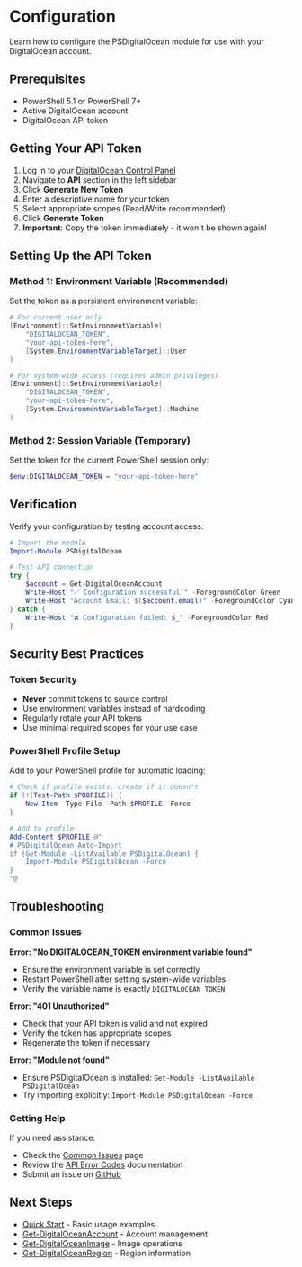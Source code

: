 # Configuration

Learn how to configure the PSDigitalOcean module for use with your DigitalOcean account.

## Prerequisites

- PowerShell 5.1 or PowerShell 7+
- Active DigitalOcean account
- DigitalOcean API token

## Getting Your API Token

1. Log in to your [DigitalOcean Control Panel](https://cloud.digitalocean.com/)
2. Navigate to **API** section in the left sidebar
3. Click **Generate New Token**
4. Enter a descriptive name for your token
5. Select appropriate scopes (Read/Write recommended)
6. Click **Generate Token**
7. **Important**: Copy the token immediately - it won't be shown again!

## Setting Up the API Token

### Method 1: Environment Variable (Recommended)

Set the token as a persistent environment variable:

```powershell
# For current user only
[Environment]::SetEnvironmentVariable(
    "DIGITALOCEAN_TOKEN",
    "your-api-token-here",
    [System.EnvironmentVariableTarget]::User
)

# For system-wide access (requires admin privileges)
[Environment]::SetEnvironmentVariable(
    "DIGITALOCEAN_TOKEN",
    "your-api-token-here",
    [System.EnvironmentVariableTarget]::Machine
)
```

### Method 2: Session Variable (Temporary)

Set the token for the current PowerShell session only:

```powershell
$env:DIGITALOCEAN_TOKEN = "your-api-token-here"
```

## Verification

Verify your configuration by testing account access:

```powershell
# Import the module
Import-Module PSDigitalOcean

# Test API connection
try {
    $account = Get-DigitalOceanAccount
    Write-Host "✅ Configuration successful!" -ForegroundColor Green
    Write-Host "Account Email: $($account.email)" -ForegroundColor Cyan
} catch {
    Write-Host "❌ Configuration failed: $_" -ForegroundColor Red
}
```

## Security Best Practices

### Token Security

- **Never** commit tokens to source control
- Use environment variables instead of hardcoding
- Regularly rotate your API tokens
- Use minimal required scopes for your use case

### PowerShell Profile Setup

Add to your PowerShell profile for automatic loading:

```powershell
# Check if profile exists, create if it doesn't
if (!(Test-Path $PROFILE)) {
    New-Item -Type File -Path $PROFILE -Force
}

# Add to profile
Add-Content $PROFILE @"
# PSDigitalOcean Auto-Import
if (Get-Module -ListAvailable PSDigitalOcean) {
    Import-Module PSDigitalOcean -Force
}
"@
```

## Troubleshooting

### Common Issues

**Error: "No DIGITALOCEAN_TOKEN environment variable found"**
- Ensure the environment variable is set correctly
- Restart PowerShell after setting system-wide variables
- Verify the variable name is exactly `DIGITALOCEAN_TOKEN`

**Error: "401 Unauthorized"**
- Check that your API token is valid and not expired
- Verify the token has appropriate scopes
- Regenerate the token if necessary

**Error: "Module not found"**
- Ensure PSDigitalOcean is installed: `Get-Module -ListAvailable PSDigitalOcean`
- Try importing explicitly: `Import-Module PSDigitalOcean -Force`

### Getting Help

If you need assistance:
- Check the [Common Issues](Common-Issues) page
- Review the [API Error Codes](API-Error-Codes) documentation
- Submit an issue on [GitHub](https://github.com/Itamartz/PSDigitalOceanUsingSampler/issues)

## Next Steps

- [Quick Start](Quick-Start) - Basic usage examples
- [Get-DigitalOceanAccount](Get-DigitalOceanAccount) - Account management
- [Get-DigitalOceanImage](Get-DigitalOceanImage) - Image operations
- [Get-DigitalOceanRegion](Get-DigitalOceanRegion) - Region information
